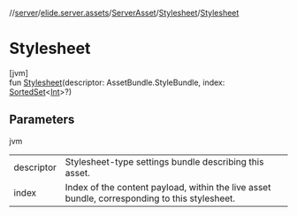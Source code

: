 //[server](../../../../index.md)/[elide.server.assets](../../index.md)/[ServerAsset](../index.md)/[Stylesheet](index.md)/[Stylesheet](-stylesheet.md)

# Stylesheet

[jvm]\
fun [Stylesheet](-stylesheet.md)(descriptor: AssetBundle.StyleBundle, index: [SortedSet](https://docs.oracle.com/javase/8/docs/api/java/util/SortedSet.html)&lt;[Int](https://kotlinlang.org/api/latest/jvm/stdlib/kotlin/-int/index.html)&gt;?)

## Parameters

jvm

| | |
|---|---|
| descriptor | Stylesheet-type settings bundle describing this asset. |
| index | Index of the content payload, within the live asset bundle, corresponding to this stylesheet. |
